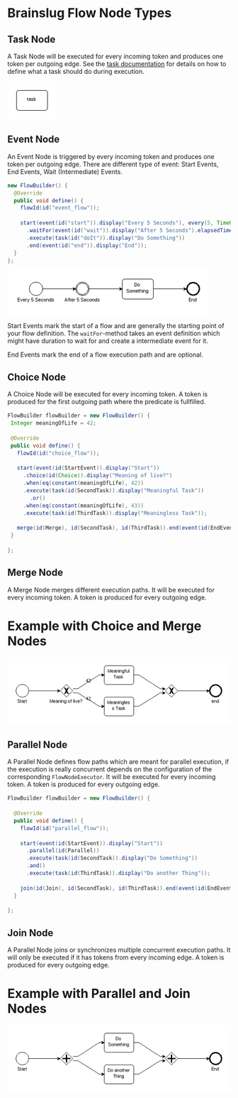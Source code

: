 # Brainslug Flow Node Types

## Task Node

A Task Node will be executed for every incoming token and produces one token per outgoing edge. See the [task documentation](task)
for details on how to define what a task should do during execution.

![single_task](images/single_task.png)

## Event Node

An Event Node is triggered by every incoming token and produces one token per outgoing edge.
There are different type of event: Start Events, End Events, Wait (Intermediate) Events.

```java
new FlowBuilder() {
  @Override
  public void define() {
    flowId(id("event_flow"));

    start(event(id("start")).display("Every 5 Seconds"), every(5, TimeUnit.SECONDS))
      .waitFor(event(id("wait")).display("After 5 Seconds").elapsedTime(5, TimeUnit.SECONDS))
      .execute(task(id("doIt")).display("Do Something"))
      .end(event(id("end")).display("End"));
  }
};
```

![event_flow](images/event_flow.png)

Start Events mark the start of a flow and are generally the starting point of your flow definition.
The `waitFor`-method takes an event definition which might have duration to wait for and create a intermediate event
for it.

End Events mark the end of a flow execution path and are optional.

## Choice Node

A Choice Node will be executed for every incoming token. A token is produced for the first outgoing path
where the predicate is fullfilled.

```java
FlowBuilder flowBuilder = new FlowBuilder() {
 Integer meaningOfLife = 42;

 @Override
 public void define() {
   flowId(id("choice_flow"));

   start(event(id(StartEvent)).display("Start"))
     .choice(id(Choice)).display("Meaning of live?")
     .when(eq(constant(meaningOfLife), 42))
     .execute(task(id(SecondTask)).display("Meaningful Task"))
       .or()
     .when(eq(constant(meaningOfLife), 43))
     .execute(task(id(ThirdTask)).display("Meaningless Task"));

   merge(id(Merge), id(SecondTask), id(ThirdTask)).end(event(id(EndEvent2)).display("end"));
 }

};
```

## Merge Node

A Merge Node merges different execution paths. It will be executed for every incoming token. A token is produced for every outgoing edge.

# Example with Choice and Merge Nodes

![choice_flow](images/choice_flow.png)

## Parallel Node

A Parallel Node defines flow paths which are meant for parallel execution, if the execution is really concurrent depends on the
configuration of the corresponding `FlowNodeExecutor`. It will be executed for every incoming token. A token is produced for every outgoing edge.

```java
FlowBuilder flowBuilder = new FlowBuilder() {

  @Override
  public void define() {
    flowId(id("parallel_flow"));

    start(event(id(StartEvent)).display("Start"))
      .parallel(id(Parallel))
      .execute(task(id(SecondTask)).display("Do Something"))
      .and()
      .execute(task(id(ThirdTask)).display("Do another Thing"));

    join(id(Join), id(SecondTask), id(ThirdTask)).end(event(id(EndEvent2)).display("End"));
  }

};
```

## Join Node

A Parallel Node joins or synchronizes multiple concurrent execution paths. It will only be executed if it has tokens from every incoming edge.
A token is produced for every outgoing edge.

# Example with Parallel and Join Nodes

![parallel_flow](images/parallel_flow.png)


